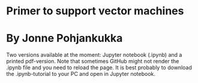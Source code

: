 # Primer to support vector machines
# By Jonne Pohjankukka

Two versions available at the moment: Jupyter notebook (.ipynb) and a printed pdf-version. Note that sometimes GitHub might not render the .ipynb file and you need to reload the page. It is best probably to download the .ipynb-tutorial to your PC and open in Jupyter notebook. 
